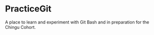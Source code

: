 # PracticeGit
A place to learn and experiment with Git Bash and in preparation for the Chingu Cohort.
